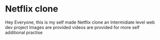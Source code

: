 # Netflix clone
Hey Everyone, this is my self made Netflix clone an Intermidiate level web dev project 
Images are provided
videos are provided for more self additional practise
